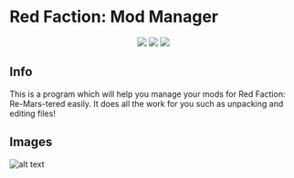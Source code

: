 # Red Faction: Mod Manager

<p align="center">
  <a href="https://discord.gg/redfaction" alt="Red Faction Discord">
        <img src="https://img.shields.io/badge/Discord-Red%20Faction-critical.svg?style=for-the-badge&logo=discord" /></a>
  <a href="https://github.com/SimpleArrows/RFMM/releases" alt="Download RFMM">
        <img src="https://img.shields.io/badge/Releases-Mod%20Manager-blueviolet.svg?style=for-the-badge&logo=GitHub" /></a>
  <a href="https://github.com/SimpleArrows/RFMM/projects/1" alt="View RFMM Progress">
 <img src="https://img.shields.io/badge/Progress-View%20Progress-informational.svg?style=for-the-badge&logo=GitHub" /></a>
 </p>

## Info

This is a program which will help you manage your mods for Red Faction: Re-Mars-tered easily. It does all the work for you such as unpacking and editing files!

## Images

![alt text](https://cdn.discordapp.com/attachments/551584643728670747/551585254423396383/unknown.png "Development picture")
